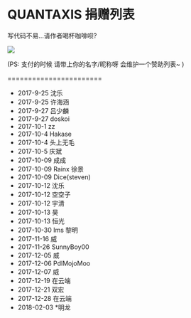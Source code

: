 # QUANTAXIS 捐赠列表

写代码不易...请作者喝杯咖啡呗?


![](http://osnhakmay.bkt.clouddn.com/alipay.png)

(PS: 支付的时候 请带上你的名字/昵称呀 会维护一个赞助列表~ )

=======================

- 2017-9-25 沈乐
- 2017-9-25 许海涵
- 2017-9-27 吕少麟
- 2017-9-27 doskoi
- 2017-10-1 zz
- 2017-10-4 Hakase
- 2017-10-4 头上无毛
- 2017-10-5 庆斌
- 2017-10-09 成成
- 2017-10-09 Rainx 徐景
- 2017-10-09 Dice(steven)
- 2017-10-12 沈乐
- 2017-10-12 空空子
- 2017-10-12 宇清
- 2017-10-13 昊
- 2017-10-13 恒光
- 2017-10-30 Ims 黎明
- 2017-11-16 威
- 2017-11-26 SunnyBoy00
- 2017-12-05 威
- 2017-12-06 PdlMojoMoo
- 2017-12-07 威
- 2017-12-19 在云端
- 2017-12-21 双宏
- 2017-12-28 在云端
- 2018-02-03 *明龙

